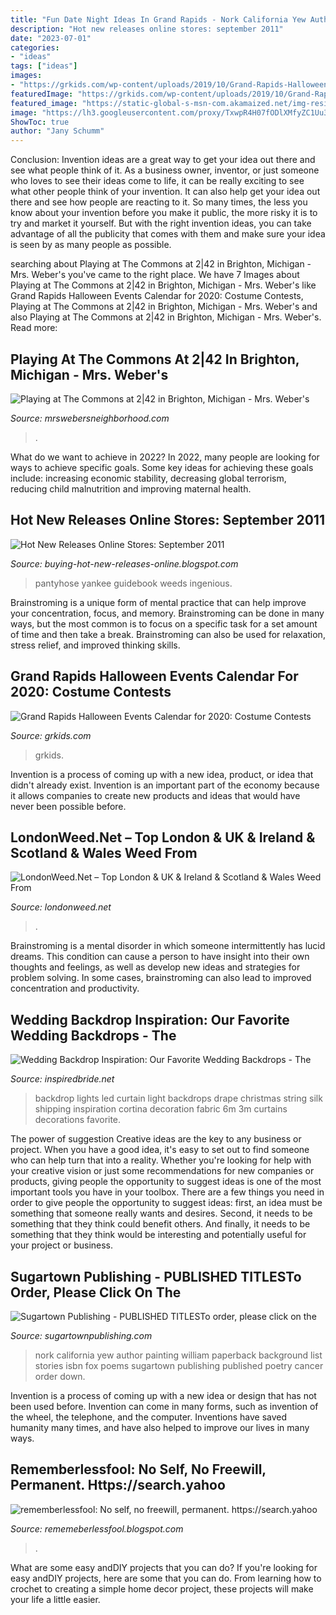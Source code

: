 ```yaml
---
title: "Fun Date Night Ideas In Grand Rapids - Nork California Yew Author Painting William Paperback Background List Stories Isbn Fox Poems Sugartown Publishing Published Poetry Cancer Order Down"
description: "Hot new releases online stores: september 2011"
date: "2023-07-01"
categories:
- "ideas"
tags: ["ideas"]
images:
- "https://grkids.com/wp-content/uploads/2019/10/Grand-Rapids-Halloween-Events-1.jpg"
featuredImage: "https://grkids.com/wp-content/uploads/2019/10/Grand-Rapids-Halloween-Events-1.jpg"
featured_image: "https://static-global-s-msn-com.akamaized.net/img-resizer/tenant/amp/entityid/AAFfJIJ.img?h=368&amp;w=622&amp;m=6&amp;q=60&amp;u=t&amp;o=t&amp;l=f&amp;f=jpg"
image: "https://lh3.googleusercontent.com/proxy/TxwpR4H07fODlXMfyZC1Uu3XBjzcUDRLviQrSAhqLG83KnCUnrkw6OKaLpRDaUP6pIiARCBj4Xjv1L0UR_1fUctVmVjpYMD-rg=s0-d"
ShowToc: true
author: "Jany Schumm"
---
```



Conclusion: Invention ideas are a great way to get your idea out there and see what people think of it.
As a business owner, inventor, or just someone who loves to see their ideas come to life, it can be really exciting to see what other people think of your invention. It can also help get your idea out there and see how people are reacting to it. So many times, the less you know about your invention before you make it public, the more risky it is to try and market it yourself. But with the right invention ideas, you can take advantage of all the publicity that comes with them and make sure your idea is seen by as many people as possible.

	

		
searching about Playing at The Commons at 2|42 in Brighton, Michigan - Mrs. Weber&#039;s you've came to the right place. We have 7 Images about Playing at The Commons at 2|42 in Brighton, Michigan - Mrs. Weber&#039;s like Grand Rapids Halloween Events Calendar for 2020: Costume Contests, Playing at The Commons at 2|42 in Brighton, Michigan - Mrs. Weber&#039;s and also Playing at The Commons at 2|42 in Brighton, Michigan - Mrs. Weber&#039;s. Read more:
		
    
## Playing At The Commons At 2|42 In Brighton, Michigan - Mrs. Weber&#039;s

<img loading=lazy src="https://mrswebersneighborhood.com/wp-content/uploads/2016/02/The-Commons-at-242.jpg" onerror="this.onerror=null;this.src='https://tse2.mm.bing.net/th?id=OIP.kXwjg9J_DMPNI_fTFL0fTAHaCv&amp;pid=15.1';" alt="Playing at The Commons at 2|42 in Brighton, Michigan - Mrs. Weber&#039;s">

_Source: mrswebersneighborhood.com_

>. 

	

What do we want to achieve in 2022?
In 2022, many people are looking for ways to achieve specific goals. Some key ideas for achieving these goals include: increasing economic stability, decreasing global terrorism, reducing child malnutrition and improving maternal health.

    
## Hot New Releases Online Stores: September 2011

<img loading=lazy src="https://lh3.googleusercontent.com/proxy/TxwpR4H07fODlXMfyZC1Uu3XBjzcUDRLviQrSAhqLG83KnCUnrkw6OKaLpRDaUP6pIiARCBj4Xjv1L0UR_1fUctVmVjpYMD-rg=s0-d" onerror="this.onerror=null;this.src='https://tse2.mm.bing.net/th?id=OIP.fhvU7wo3tgAzj8KMOsBETwAAAA&amp;pid=15.1';" alt="Hot New Releases Online Stores: September 2011">

_Source: buying-hot-new-releases-online.blogspot.com_

>pantyhose yankee guidebook weeds ingenious. 

	

Brainstroming is a unique form of mental practice that can help improve your concentration, focus, and memory. Brainstroming can be done in many ways, but the most common is to focus on a specific task for a set amount of time and then take a break. Brainstroming can also be used for relaxation, stress relief, and improved thinking skills.

    
## Grand Rapids Halloween Events Calendar For 2020: Costume Contests

<img loading=lazy src="https://grkids.com/wp-content/uploads/2019/10/Grand-Rapids-Halloween-Events-1.jpg" onerror="this.onerror=null;this.src='https://tse2.mm.bing.net/th?id=OIP.PoWLJDWyBXRsQNhWXUqkmgHaGe&amp;pid=15.1';" alt="Grand Rapids Halloween Events Calendar for 2020: Costume Contests">

_Source: grkids.com_

>grkids. 

	

Invention is a process of coming up with a new idea, product, or idea that didn't already exist. Invention is an important part of the economy because it allows companies to create new products and ideas that would have never been possible before.

    
## LondonWeed.Net – Top London &amp; UK &amp; Ireland &amp; Scotland &amp; Wales Weed From

<img loading=lazy src="https://londonweed.net/wp-content/uploads/2020/10/walesweed-1200x675.jpg" onerror="this.onerror=null;this.src='https://tse1.mm.bing.net/th?id=OIP.B52d-3SxDjBGDEM_bvB8VwHaEK&amp;pid=15.1';" alt="LondonWeed.Net – Top London &amp; UK &amp; Ireland &amp; Scotland &amp; Wales Weed From">

_Source: londonweed.net_

>. 

	

Brainstroming is a mental disorder in which someone intermittently has lucid dreams. This condition can cause a person to have insight into their own thoughts and feelings, as well as develop new ideas and strategies for problem solving. In some cases, brainstroming can also lead to improved concentration and productivity.

    
## Wedding Backdrop Inspiration: Our Favorite Wedding Backdrops - The

<img loading=lazy src="http://cdn.inspiredbride.net/wp-content/uploads/2014/11/beautiful-wedding-backdrop-collection.jpg" onerror="this.onerror=null;this.src='https://tse2.mm.bing.net/th?id=OIP.7r0cuW5ZXQ58Ul2RNWNHGAHaFj&amp;pid=15.1';" alt="Wedding Backdrop Inspiration: Our Favorite Wedding Backdrops - The">

_Source: inspiredbride.net_

>backdrop lights led curtain light backdrops drape christmas string silk shipping inspiration cortina decoration fabric 6m 3m curtains decorations favorite. 

	

The power of suggestion
Creative ideas are the key to any business or project. When you have a good idea, it's easy to set out to find someone who can help turn that into a reality. Whether you're looking for help with your creative vision or just some recommendations for new companies or products, giving people the opportunity to suggest ideas is one of the most important tools you have in your toolbox.
There are a few things you need in order to give people the opportunity to suggest ideas: first, an idea must be something that someone really wants and desires. Second, it needs to be something that they think could benefit others. And finally, it needs to be something that they think would be interesting and potentially useful for your project or business.

    
## Sugartown Publishing - PUBLISHED TITLESTo Order, Please Click On The

<img loading=lazy src="http://sugartownpublishing.com/yahoo_site_admin/assets/images/Yew_Nork_at_300_dpi.69114314_std.jpg" onerror="this.onerror=null;this.src='https://tse1.mm.bing.net/th?id=OIP.WLww0-Ss8r2lcNT2IMO-QAAAAA&amp;pid=15.1';" alt="Sugartown Publishing - PUBLISHED TITLESTo order, please click on the">

_Source: sugartownpublishing.com_

>nork california yew author painting william paperback background list stories isbn fox poems sugartown publishing published poetry cancer order down. 

	

Invention is a process of coming up with a new idea or design that has not been used before. Invention can come in many forms, such as invention of the wheel, the telephone, and the computer. Inventions have saved humanity many times, and have also helped to improve our lives in many ways.

    
## Rememberlessfool: No Self, No Freewill, Permanent. Https://search.yahoo

<img loading=lazy src="https://static-global-s-msn-com.akamaized.net/img-resizer/tenant/amp/entityid/AAFfJIJ.img?h=368&amp;w=622&amp;m=6&amp;q=60&amp;u=t&amp;o=t&amp;l=f&amp;f=jpg" onerror="this.onerror=null;this.src='https://tse2.mm.bing.net/th?id=OIP.LYub8fZrGJqxGej_pxKk1QHaEY&amp;pid=15.1';" alt="rememberlessfool: No self, no freewill, permanent. https://search.yahoo">

_Source: rememeberlessfool.blogspot.com_

>. 

	

What are some easy andDIY projects that you can do?
If you're looking for easy andDIY projects, here are some that you can do. From learning how to crochet to creating a simple home decor project, these projects will make your life a little easier.

